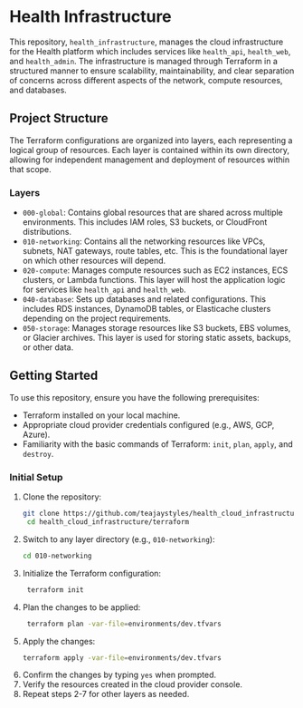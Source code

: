 # Health Infrastructure

This repository, `health_infrastructure`, manages the cloud infrastructure for the Health platform which includes services like `health_api`, `health_web`, and `health_admin`. The infrastructure is managed through Terraform in a structured manner to ensure scalability, maintainability, and clear separation of concerns across different aspects of the network, compute resources, and databases.

## Project Structure

The Terraform configurations are organized into layers, each representing a logical group of resources. Each layer is contained within its own directory, allowing for independent management and deployment of resources within that scope.

### Layers

- `000-global`: Contains global resources that are shared across multiple environments. This includes IAM roles, S3 buckets, or CloudFront distributions.
- `010-networking`: Contains all the networking resources like VPCs, subnets, NAT gateways, route tables, etc. This is the foundational layer on which other resources will depend.
- `020-compute`: Manages compute resources such as EC2 instances, ECS clusters, or Lambda functions. This layer will host the application logic for services like `health_api` and `health_web`.
- `040-database`: Sets up databases and related configurations. This includes RDS instances, DynamoDB tables, or Elasticache clusters depending on the project requirements.
- `050-storage`: Manages storage resources like S3 buckets, EBS volumes, or Glacier archives. This layer is used for storing static assets, backups, or other data.

## Getting Started

To use this repository, ensure you have the following prerequisites:

- Terraform installed on your local machine.
- Appropriate cloud provider credentials configured (e.g., AWS, GCP, Azure).
- Familiarity with the basic commands of Terraform: `init`, `plan`, `apply`, and `destroy`.

### Initial Setup

1. Clone the repository:
   ```bash
   git clone https://github.com/teajaystyles/health_cloud_infrastructure.git
    cd health_cloud_infrastructure/terraform
    ```
2. Switch to any layer directory (e.g., `010-networking`):
   ```bash
   cd 010-networking
   ```
3. Initialize the Terraform configuration:
   ```bash
    terraform init
    ```
4. Plan the changes to be applied:
    ```bash
     terraform plan -var-file=environments/dev.tfvars
     ```
5. Apply the changes:
    ```bash
    terraform apply -var-file=environments/dev.tfvars
    ``` 
6. Confirm the changes by typing `yes` when prompted.
7. Verify the resources created in the cloud provider console.
8. Repeat steps 2-7 for other layers as needed.
